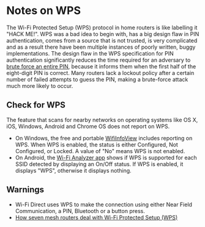# Notes on WPS

The Wi-Fi Protected Setup (WPS) protocol in home routers is like labelling it "HACK ME!". WPS was a bad idea to begin 
with, has a big design flaw in PIN authentication, comes from a source that is not trusted, is very complicated and 
as a result there have been multiple instances of poorly written, buggy implementations. The design flaw in the WPS 
specification for PIN authentication significantly reduces the time required for an adversary to [brute force an 
entire PIN](red-network:docs/wireless/wps-pin), because it informs them when the first half of the eight-digit PIN is correct. Many routers lack a 
lockout policy after a certain number of failed attempts to guess the PIN, making a brute-force attack much 
more likely to occur. 

## Check for WPS 

The feature that scans for nearby networks on operating systems like OS X, iOS, Windows, Android and Chrome OS does 
not report on WPS. 

* On Windows, the free and portable [WifiInfoView](https://www.nirsoft.net/utils/wifi_information_view.html) includes reporting on WPS. When WPS is enabled, the status is either Configured, Not Configured, or Locked. A value of "No" means WPS is not enabled. 
* On Android, the [Wi-Fi Analyzer app](https://play.google.com/store/apps/details?id=com.farproc.wifi.analyzer&hl=en) shows if WPS is supported for each SSID detected by displaying an On/Off status. If WPS is enabled, it displays "WPS", otherwise it displays nothing.

## Warnings

* Wi-Fi Direct uses WPS to make the connection using either Near Field Communication, a PIN, Bluetooth or a button press.
* [How seven mesh routers deal with Wi-Fi Protected Setup (WPS)](https://www.computerworld.com/article/3193163/networking/how-seven-mesh-routers-deal-with-wps.html)

